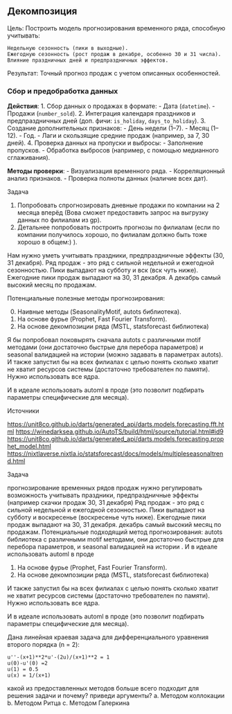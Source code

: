 
## **Декомпозиция** 

Цель: Построить модель прогнозирования временного ряда, способную учитывать:
    
	Недельную сезонность (пики в выходные).
	Ежегодную сезонность (рост продаж в декабре, особенно 30 и 31 числа).
	Влияние праздничных дней и предпраздничных эффектов.
	
Результат: Точный прогноз продаж с учетом описанных особенностей.

### **Сбор и предобработка данных**

**Действия**:
    1. Сбор данных о продажах в формате:
        - Дата (`datetime`).
        - Продажи (`number_sold`).
    2. Интеграция календаря праздников и предпраздничных дней (доп. фичи: `is_holiday`, `days_to_holiday`).
    3. Создание дополнительных признаков:
        - День недели (1–7).
        - Месяц (1–12).
        - Год.
        - Лаги и скользящие средние продаж (например, за 7, 30 дней).
    4. Проверка данных на пропуски и выбросы:
        - Заполнение пропусков.
        - Обработка выбросов (например, с помощью медианного сглаживания).


**Методы проверки**:
    - Визуализация временного ряда.
    - Корреляционный анализ признаков.
    - Проверка полноты данных (наличие всех дат).



Задача

1. Попробовать спрогнозировать дневные продажи по компании на 2 месяца вперёд (Вова сможет предоставить запрос на выгрузку данных по филиалам из gp).
2. Детальнее попробовать построить прогнозы по филиалам (если по компании получилось хорошо, по филиалам должно быть тоже хорошо в общем:) ).

Нам нужно уметь учитывать праздники, предпраздничные эффекты (30, 31 декабря).
Ряд продаж - это ряд с сильной недельной и ежегодной сезонностью.
Пики выпадают на субботу и  вск (вск чуть ниже).
Ежегодние пики продаж выпадают на 30, 31 декабря. А декабрь самый высокий месяц по продажам.

Потенциальные полезные методы прогнозирования:

0. Наивные методы (SeasonalityMotif, autots библиотека).
1. На основе фурье (Prophet, Fast Fourier Transform).
2. На основе декомпозиции ряда (MSTL, statsforecast библиотека)

Я бы попробовал поковырять сначала autots с различными motif методами (они достаточно быстрые для перебора параметров) и seasonal валидацией на истории (можно задавать в параметрах autots). И также запустил бы на всех филиалах с целью понять сколько хватит не хватит ресурсов системы (достаточно требователен по памяти). Нужно использовать все ядра.

И в идеале  использовать automl в проде (это позволит подбирать параметры специфические для месяца).

Источники

https://unit8co.github.io/darts/generated_api/darts.models.forecasting.fft.html
https://winedarksea.github.io/AutoTS/build/html/source/tutorial.html#id9
https://unit8co.github.io/darts/generated_api/darts.models.forecasting.prophet_model.html
https://nixtlaverse.nixtla.io/statsforecast/docs/models/multipleseasonaltrend.html

Задача

прогнозирование временных рядов продаж
нужно регулировать возможность учитывать праздники, предпраздничные эффекты (например скачки продаж 30, 31 декабря)
Ряд продаж - это ряд с сильной недельной и ежегодной сезонностью.
Пики выпадают на субботу и  воскресенье (воскресенье чуть ниже).
Ежегодные пики продаж выпадают на 30, 31 декабря. декабрь самый высокий месяц по продажам.
Потенциальные подходящий метод прогнозирования:
 autots библиотека с различными motif методами, они достаточно быстрые для перебора параметров,  и seasonal валидацией на истории . И в идеале  использовать automl в проде
 
1. На основе фурье (Prophet, Fast Fourier Transform).
2. На основе декомпозиции ряда (MSTL, statsforecast библиотека)

 И также запустил бы на всех филиалах с целью понять сколько хватит не хватит ресурсов системы (достаточно требователен по памяти). Нужно использовать все ядра.

И в идеале  использовать automl в проде (это позволит подбирать параметры специфические для месяца).



Дана линейная краевая задача для дифференциального уравнения второго порядка (n = 2):
```
u''-(x+1)**2*u'-(2u)/(x+1)**2 = 1 
u(0)-u'(0) =2
u(1) = 0.5
u(x) = 1/(x+1)
```
какой из предоставленных методов больше всего подходит для решения задачи и почему? приведи аргументы?
a. Методом коллокации
b. Методом Ритца
c. Методом Галеркина